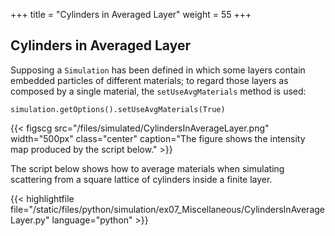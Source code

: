 +++
title = "Cylinders in Averaged Layer"
weight = 55
+++

## Cylinders in Averaged Layer

Supposing a `Simulation` has been defined in which some layers contain embedded particles of different materials; to regard those layers as composed by a single material, the `setUseAvgMaterials` method is used:

```
simulation.getOptions().setUseAvgMaterials(True)
```

{{< figscg src="/files/simulated/CylindersInAverageLayer.png" width="500px" class="center" caption="The figure shows the intensity map produced by the script below." >}}

The script below shows how to average materials when simulating scattering from a square lattice of cylinders inside a finite layer.

{{< highlightfile file="/static/files/python/simulation/ex07_Miscellaneous/CylindersInAverageLayer.py" language="python" >}}
